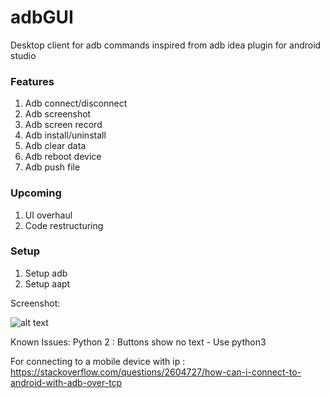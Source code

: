 # adbGUI
Desktop client for adb commands inspired from adb idea plugin for android studio 

### Features
1. Adb connect/disconnect
2. Adb screenshot
3. Adb screen record
4. Adb install/uninstall
5. Adb clear data
6. Adb reboot device
7. Adb push file

### Upcoming
1. UI overhaul 
2. Code restructuring 

### Setup
1. Setup adb
2. Setup aapt

Screenshot: 

![alt text][img]

[img]: https://github.com/sunwicked/adbGUI/blob/master/screenshots/Screen%20Shot%202019-04-20%20at%2012.09.35%20AM.png "ADB GUI MAC"

Known Issues:
Python 2 : Buttons show no text -  Use python3

For connecting to a mobile device with ip : https://stackoverflow.com/questions/2604727/how-can-i-connect-to-android-with-adb-over-tcp
